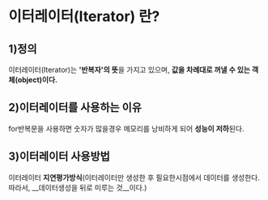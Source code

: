# 이터레이터(Iterator) 란?

## 1)정의
   이터레이터(Iterator)는 **'반복자'의 뜻**을 가지고 있으며, __값을 차례대로 꺼낼 수 있는 객체(object)이다.__


## 2)이터레이터를 사용하는 이유
   for반복문을 사용하면 숫자가 많을경우 메모리를 낭비하게 되어 **성능이 저하**된다.

## 3)이터레이터 사용방법
   이터레이터 **지연평가방식**(이터레이터만 생성한 후 필요한시점에서 데이터를 생성한다. 따라서, __데이터생성을 뒤로 미루는 것__이다.)
